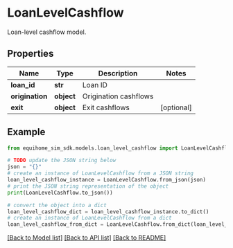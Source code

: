 # LoanLevelCashflow

Loan-level cashflow model.

## Properties

Name | Type | Description | Notes
------------ | ------------- | ------------- | -------------
**loan_id** | **str** | Loan ID | 
**origination** | **object** | Origination cashflows | 
**exit** | **object** | Exit cashflows | [optional] 

## Example

```python
from equihome_sim_sdk.models.loan_level_cashflow import LoanLevelCashflow

# TODO update the JSON string below
json = "{}"
# create an instance of LoanLevelCashflow from a JSON string
loan_level_cashflow_instance = LoanLevelCashflow.from_json(json)
# print the JSON string representation of the object
print(LoanLevelCashflow.to_json())

# convert the object into a dict
loan_level_cashflow_dict = loan_level_cashflow_instance.to_dict()
# create an instance of LoanLevelCashflow from a dict
loan_level_cashflow_from_dict = LoanLevelCashflow.from_dict(loan_level_cashflow_dict)
```
[[Back to Model list]](../README.md#documentation-for-models) [[Back to API list]](../README.md#documentation-for-api-endpoints) [[Back to README]](../README.md)



